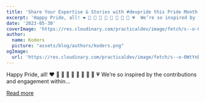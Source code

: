 ```yaml
---
title: 'Share Your Expertise & Stories with #devpride this Pride Month! 🌈'
excerpt: 'Happy Pride, all! ❤️ 🧡 💛 💚 💙 💜 🤎 🖤 🤍 💗  We’re so inspired by the contributions and engagement within...'
date: '2023-05-30'
coverImage: 'https://res.cloudinary.com/practicaldev/image/fetch/s--o-0WtYnD--/c_imagga_scale,f_auto,fl_progressive,h_420,q_auto,w_1000/https://dev-to-uploads.s3.amazonaws.com/uploads/articles/x8ujp4t1d4tg9e7jm4lj.png'
author:
  name: Koders
  picture: "assets/blog/authors/koders.png"
ogImage:
  url: 'https://res.cloudinary.com/practicaldev/image/fetch/s--o-0WtYnD--/c_imagga_scale,f_auto,fl_progressive,h_420,q_auto,w_1000/https://dev-to-uploads.s3.amazonaws.com/uploads/articles/x8ujp4t1d4tg9e7jm4lj.png'
---
```


Happy Pride, all! ❤️ 🧡 💛 💚 💙 💜 🤎 🖤 🤍 💗  We’re so inspired by the contributions and engagement within...

[Read more](https://dev.to/devteam/share-your-expertise-stories-with-devpride-this-pride-month-39mc)
